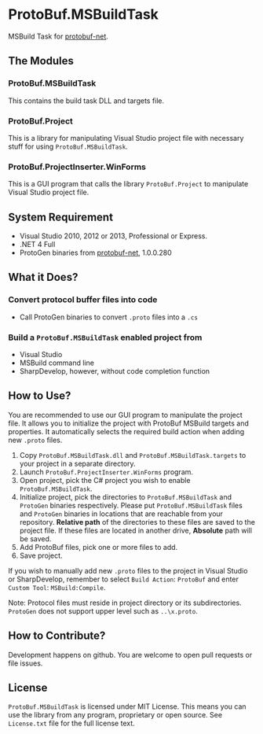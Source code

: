 ProtoBuf.MSBuildTask
====================

MSBuild Task for [protobuf-net](https://code.google.com/p/protobuf-net/).

The Modules
--------------------
### ProtoBuf.MSBuildTask
This contains the build task DLL and targets file.

### ProtoBuf.Project
This is a library for manipulating Visual Studio project file with necessary stuff for using `ProtoBuf.MSBuildTask`.

### ProtoBuf.ProjectInserter.WinForms
This is a GUI program that calls the library `ProtoBuf.Project` to manipulate Visual Studio project file.

System Requirement
--------------------
- Visual Studio 2010, 2012 or 2013, Professional or Express.
- .NET 4 Full
- ProtoGen binaries from [protobuf-net](https://code.google.com/p/protobuf-net/), 1.0.0.280

What it Does?
--------------------
### Convert protocol buffer files into code
- Call ProtoGen binaries to convert `.proto` files into a `.cs`

### Build a `ProtoBuf.MSBuildTask` enabled project from 
- Visual Studio
- MSBuild command line
- SharpDevelop, however, without code completion function

How to Use?
--------------------
You are recommended to use our GUI program to manipulate the project file.
It allows you to initialize the project with ProtoBuf MSBuild targets and properties.
It automatically selects the required build action when adding new `.proto` files.

1. Copy `ProtoBuf.MSBuildTask.dll` and `ProtoBuf.MSBuildTask.targets` to your project in a separate directory.
2. Launch `ProtoBuf.ProjectInserter.WinForms` program.
3. Open project, pick the C# project you wish to enable `ProtoBuf.MSBuildTask`.
4. Initialize project, pick the directories to `ProtoBuf.MSBuildTask` and `ProtoGen` binaries respectively.
   Please put `ProtoBuf.MSBuildTask` files and `ProtoGen` binaries in locations that are reachable from your repository.
   **Relative path** of the directories to these files are saved to the project file.
   If these files are located in another drive, **Absolute** path will be saved.
5. Add ProtoBuf files, pick one or more files to add.
6. Save project.

If you wish to manually add new `.proto` files to the project in Visual Studio or SharpDevelop,
remember to select `Build Action`: `ProtoBuf` and enter `Custom Tool`: `MSBuild:Compile`.

Note: Protocol files must reside in project directory or its subdirectories. `ProtoGen` does not support upper level such as `..\x.proto`.

How to Contribute?
--------------------
Development happens on github. You are welcome to open pull requests or file issues.

License
--------------------
`ProtoBuf.MSBuildTask` is licensed under MIT License.
This means you can use the library from any program, proprietary or open source.
See `License.txt` file for the full license text.
